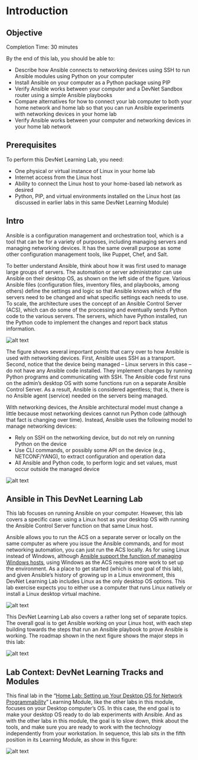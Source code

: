 # Introduction

##  Objective

Completion Time: 30 minutes

By the end of this lab, you should be able to:

-   Describe how Ansible connects to networking devices using SSH to run Ansible modules using Python on your computer
-   Install Ansible on your computer as a Python package using PIP
-   Verify Ansible works between your computer and a DevNet Sandbox router using a simple Ansible playbooks
-   Compare alternatives for how to connect your lab computer to both your home network and home lab so that you can run Ansible experiments with networking devices in your home lab
-   Verify Ansible works between your computer and networking devices in your home lab network

##   Prerequisites

To perform this DevNet Learning Lab, you need:

-   One physical or virtual instance of Linux in your home lab
-   Internet access from the Linux host
-   Ability to connect the Linux host to your home-based lab network as desired
-   Python, PIP, and virtual environments installed on the Linux host (as discussed in earlier labs in this same DevNet Learning Module)

##  Intro

Ansible is a configuration management and orchestration tool, which is a tool that can be for a variety of purposes, including managing servers and managing networking devices. It has the same overall purpose as some other configuration management tools, like Puppet, Chef, and Salt.

To better understand Ansible, think about how it was first used to manage large groups of servers. The automation or server administrator can use Ansible on their desktop OS, as shown on the left side of the figure. Various Ansible files (configuration files, inventory files, and playbooks, among others) define the settings and logic so that Ansible knows which of the servers need to be changed and what specific settings each needs to use. To scale, the architecture uses the concept of an Ansible Control Server (ACS), which can do some of the processing and eventually sends Python code to the various servers. The servers, which have Python installed, run the Python code to implement the changes and report back status information.

![alt text](/posts/files/02-ansible-05-home-lab-ansible/assets/images/desktop-5-01.png)

The figure shows several important points that carry over to how Ansible is used with networking devices. First, Ansible uses SSH as a transport. Second, notice that the device being managed – Linux servers in this case – do not have any Ansible code installed. They implement changes by running Python programs and communicating with SSH. The Ansible code first runs on the admin’s desktop OS with some functions run on a separate Ansible Control Server. As a result, Ansible is considered agentless; that is, there is no Ansible agent (service) needed on the servers being managed.

With networking devices, the Ansible architectural model must change a little because most networking devices cannot run Python code (although that fact is changing over time). Instead, Ansible uses the following model to manage networking devices:

-   Rely on SSH on the networking device, but do not rely on running Python on the device
-   Use CLI commands, or possibly some API on the device (e.g., NETCONF/YANG), to extract configuration and operation data
-   All Ansible and Python code, to perform logic and set values, must occur outside the managed device

![alt text](/posts/files/02-ansible-05-home-lab-ansible/assets/images/desktop-5-02.png)

##  Ansible in This DevNet Learning Lab

This lab focuses on running Ansible on your computer. However, this lab covers a specific case: using a Linux host as your desktop OS with running the Ansible Control Server function on that same Linux host.

Ansible allows you to run the ACS on a separate server or locally on the same computer as where you issue the Ansible commands, and for most networking automation, you can just run the ACS locally. As for using Linux instead of Windows, although [Ansible support the function of managing Windows hosts](http://docs.ansible.com/ansible/latest/intro_windows.html), using Windows as the ACS requires more work to set up the environment. As a place to get started (which is one goal of this lab), and given Ansible’s history of growing up in a Linux environment, this DevNet Learning Lab includes Linux as the only desktop OS options. This lab exercise expects you to either use a computer that runs Linux natively or install a Linux desktop virtual machine.

![alt text](/posts/files/02-ansible-05-home-lab-ansible/assets/images/desktop-5-03.png)

This DevNet Learning Lab also covers a rather long set of separate topics. The overall goal is to get Ansible working on your Linux host, with each step building towards the steps that run an Ansible playbook to prove Ansible is working. The roadmap shown in the next figure shows the major steps in this lab:

![alt text](/posts/files/02-ansible-05-home-lab-ansible/assets/images/desktop-5-04.png)

##  Lab Context: DevNet Learning Tracks and Modules

This final lab in the “[Home Lab: Setting up Your Desktop OS for Network Programmability](https://learninglabs.cisco.com/modules/home-lab-desktop)” Learning Module, like the other labs in this module, focuses on your Desktop computer’s OS. In this case, the end goal is to make your desktop OS ready to do lab experiments with Ansible. And as with the other labs in this module, the goal is to slow down, think about the tools, and make sure you are ready to work with the technology independently from your workstation. In sequence, this lab sits in the fifth position in its Learning Module, as show in this figure:

![alt text](/posts/files/02-ansible-05-home-lab-ansible/assets/images/desktop-5-05.png)
